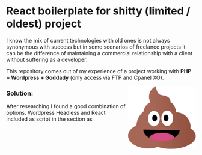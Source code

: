 # React boilerplate for shitty (limited / oldest) project

I know the mix of current technologies with old ones is not always synonymous with success but in some scenarios of freelance projects it can be the difference of maintaining a commercial relationship with a client without suffering as a developer.

This repository comes out of my experience of a project working with **PHP + Wordpress + Goddady** (only access via FTP and Cpanel XO).

<img src="https://github.com/damiancipolat/React-for-shitty-webs/blob/master/doc/popo2.png?raw=true" width="180px" align="right" />

### Solution:
After researching I found a good combination of options. Wordpress Headless and React included as script in the <head> section as <script/><link/> tags.

#### What is wordpress headless?
It is to use the API-REST included in Wordpress and use this software only CMS, some usefull links:

- https://www.sitepoint.com/wordpress-headless-cms/
- https://www.smashingmagazine.com/2018/10/headless-wordpress-decoupled/
- https://www.elegantthemes.com/blog/wordpress/headless-wordpress

## Including a full react scaffolding:
Basically this is part of the solution.

**1) HTML**
```html
<!DOCTYPE html>
<html>
  <head>
    <meta charset="UTF-8" />
    <!--Title-->
    <title>Hello World</title>
    <!--React + React-Dom + Babel-->
    <script src="https://unpkg.com/react@16/umd/react.development.js"></script>
    <script src="https://unpkg.com/react-dom@16/umd/react-dom.development.js"></script>
    <script src="https://unpkg.com/babel-standalone@6.15.0/babel.min.js"></script>
    <!--SASS-->    
    <link rel="stylesheet/scss" type="text/css" href="style.scss"></link>
    <script src="https://cdnjs.cloudflare.com/ajax/libs/sass.js/0.6.3/sass.min.js"></script>
    <!--Sass loader-->
    <script>
      (async () => {
        const compiled = (await Promise.all(
          [...document.querySelectorAll("link")]
            .filter(l => l.rel === 'stylesheet/scss')
            .map(async l => {
              url = l.href;
              const code = await (await fetch(url)).text();
              const basename = url.substring(url.lastIndexOf("/")+1);
              Sass.writeFile(basename, code);
              return Sass.compile(`@import "${basename}"; `);
            })
        )).join("\n");
        document.head.innerHTML += `<style>${compiled}</style>`;
        console.log(compiled);
      })();
    </script>        
  </head>
  <body>
    <div id="root"></div>
    <script type="text/babel" src="home.js"></script>
  </body>
</html>
```

**2) JS REACT**
```javascript
class Hello extends React.Component {
    
  constructor(){
    super();
    this.state = {
      message: "my friend (from state)!"
    };
    this.updateMessage = this.updateMessage.bind(this);
  }

  updateMessage() {
    this.setState({message: "my friend (from changed state)!"});
  }
  
  render() {

     return (
       <div>
         <h1>Hello {this.state.message}!</h1>
         <div className="rojo">
            Hello, world!
            <div className="verde">
              01010101101
            </div>
         </div>
         <div>
            <button onClick={this.updateMessage}>Click me!</button>
         </div>
       </div>
    );

  }

}

ReactDOM.render(<Hello/>, document.getElementById("root"));
```

**3) SCSS**
```css
.rojo{
	background:red;
	color:white;

	.verde{
		background:green;
		color:white;
	}

}
```

## Blockquotes
I know, process react + babel + sass when the web is loading, is'nt the good solutions, but is one aproach to modernize a old project. If is possible is a good idea to have to transpile process and load a bundle.js file.

## Folders:
Take a look of the folder basic and examples with some code ready to be used.

- **Basic**: React + babel + sass + base layout of a website.
- **Examples**: React + babel + sass + componentes examples.
